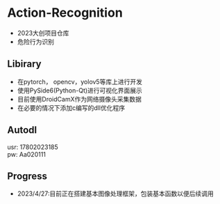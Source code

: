 # Action-Recognition
* 2023大创项目仓库
* 危险行为识别
## Libirary
* 在pytorch， opencv，yolov5等库上进行开发
* 使用PySide6(Python-Qt)进行可视化界面展示
* 目前使用DroidCamX作为网络摄像头采集数据
* 在必要的情况下添加c编写的dll优化程序
## Autodl 
usr: 17802023185<br>
pw: Aa020111
## Progress
* 2023/4/27:目前正在搭建基本图像处理框架，包装基本函数以便后续调用
